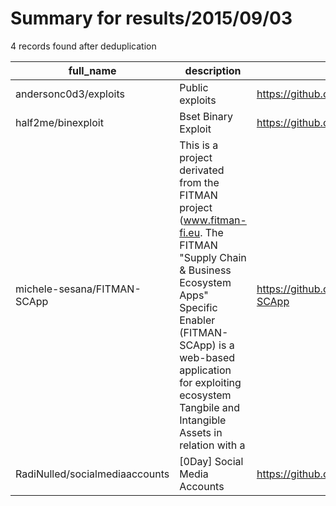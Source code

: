 
# Summary for results/2015/09/03
    
4 records found after deduplication

| full_name | description | html_url | matched_list | matched_count | pushed_at | size | stargazers_count | language | forks_count |
|--------------------------------|------------------------------------------------------------------------------------------------------------------------------------------------------------------------------------------------------------------------------------------------------------------|---------------------------------------------------|----------------|-----------------|---------------------------|--------|--------------------|------------|---------------|
| andersonc0d3/exploits | Public exploits | https://github.com/andersonc0d3/exploits | ['exploit'] | 1 | 2015-09-03 00:43:06+00:00 | 220 | 7 | C | 0 |
| half2me/binexploit | Bset Binary Exploit | https://github.com/half2me/binexploit | ['exploit'] | 1 | 2015-09-03 13:05:10+00:00 | 596 | 0 | Brainfuck | 0 |
| michele-sesana/FITMAN-SCApp | This is a project derivated from the FITMAN project (www.fitman-fi.eu. The FITMAN "Supply Chain & Business Ecosystem Apps" Specific Enabler (FITMAN-SCApp) is a web-based application for exploiting ecosystem Tangbile and Intangible Assets in relation with a | https://github.com/michele-sesana/FITMAN-SCApp | ['exploit'] | 1 | 2015-09-03 08:44:20+00:00 | 0 | 0 | | 0 |
| RadiNulled/socialmediaaccounts | [0Day] Social Media Accounts | https://github.com/RadiNulled/socialmediaaccounts | ['0day'] | 1 | 2015-09-03 14:16:45+00:00 | 184 | 0 | nan | 0 |
